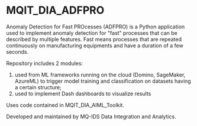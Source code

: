 # MQIT_DIA_ADFPRO
Anomaly Detection for Fast PROcesses (ADFPRO) is a Python application used to implement anomaly detection for "fast" processes that can be described by multiple features.
Fast means processes that are repeated continuously on manufacturing equipments and have a duration of a few seconds.

Repository includes 2 modules:
1) used from ML frameworks running on the cloud (Domino, SageMaker, AzureML) to trigger model training and classification on datasets having a certain structure;
2) used to implement Dash dashboards to visualize results

Uses code contained in MQIT_DIA_AIML_Toolkit.

Developed and maintained by MQ-IDS Data Integration and Analytics.

